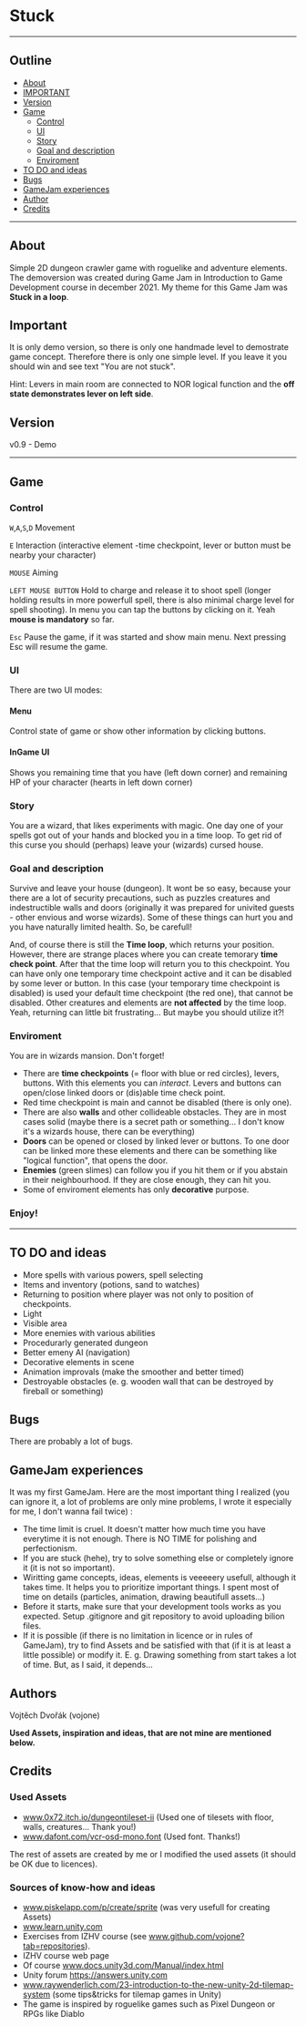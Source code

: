 # Stuck

___

## Outline

+ [About](#about)
+ [IMPORTANT](#important)
+ [Version](#version)
+ [Game](#game)
    - [Control](#control)
    - [UI](#ui)
    - [Story](#story)
    - [Goal and description](#goal-and-description)
    - [Enviroment](#enviroment)
+ [TO DO and ideas](#to-do-and-ideas)
+ [Bugs](#bugs)
+ [GameJam experiences](#gamejam-experiences)
+ [Author](#author)
+ [Credits](#credits)

___

## About

Simple 2D dungeon crawler game with roguelike and adventure elements. The demoversion was created during Game Jam in Introduction to Game Development course in december 2021. My theme for this Game Jam was **Stuck in a loop**.

## Important

It is only demo version, so there is only one handmade level to demostrate game concept. Therefore there is only one simple level. If you leave it you should win and see text "You are not stuck". 

Hint: Levers in main room are connected to NOR logical function and the **off state demonstrates lever on left side**.  

## Version

v0.9 - Demo

___

## Game

### Control

`W`,`A`,`S`,`D`    Movement

`E`     Interaction (interactive element -time checkpoint, lever or button must be nearby your character) 

`MOUSE`    Aiming 

`LEFT MOUSE BUTTON`    Hold to charge and release it to shoot spell (longer holding results in more powerfull spell, there is also minimal charge level for spell shooting). In menu you can tap the buttons by clicking on it. Yeah **mouse is mandatory** so far.

`Esc`     Pause the game, if it was started and show main menu. Next pressing Esc will resume the game.

### UI
There are two UI modes:

#### Menu

Control state of game or show other information by clicking buttons.

#### InGame UI

Shows you remaining time that you have (left down corner) and remaining HP of your character (hearts in left down corner)


### Story

You are a wizard, that likes experiments with magic. One day one of your spells got out of your hands and blocked you in a time loop. To get rid of this curse you should (perhaps) leave your (wizards) cursed house. 

### Goal and description

Survive and leave your house (dungeon). It wont be so easy, because your there are a lot of security precautions, such as puzzles creatures and indestructible walls and doors (originally it was prepared for univited guests - other envious and worse wizards). Some of these things can hurt you and you have naturally limited health. So, be carefull!

And, of course there is still the **Time loop**, which returns your position. However, there are strange places where you can create temorary **time check point**. After that the time loop will return you to this checkpoint. You can have only one temporary time checkpoint active and it can be disabled by some lever or button. In this case (your temporary time checkpoint is disabled) is used your default time checkpoint  (the red one), that cannot be disabled. Other creatures and elements are **not affected** by the time loop. Yeah, returning can little bit frustrating... But maybe you should utilize it?! 

### Enviroment

You are in wizards mansion. Don't forget!

+ There are **time checkpoints** (= floor with blue or red circles), levers, buttons. With this elements you can *interact*. Levers and buttons can open/close linked doors or (dis)able time check point.
+ Red time checkpoint is main and cannot be disabled (there is only one).
+ There are also **walls** and other collideable obstacles. They are in most cases solid (maybe there is a secret path or something... I don't know it's a wizards house, there can be everything)
+ **Doors** can be opened or closed by linked lever or buttons. To one door can be linked more these elements and there can be something like "logical function", that opens the door.
+ **Enemies** (green slimes) can follow you if you hit them or if you abstain in their neighbourhood. If they are close enough, they can hit you. 
+ Some of enviroment elements has only **decorative** purpose.

### Enjoy!

___

## TO DO and ideas

+ More spells with various powers, spell selecting
+ Items and inventory (potions, sand to watches)
+ Returning to position where player was not only to position of checkpoints.
+ Light
+ Visible area
+ More enemies with various abilities
+ Procedurarly generated dungeon
+ Better emeny AI (navigation)
+ Decorative elements in scene
+ Animation improvals (make the smoother and better timed)
+ Destroyable obstacles (e. g. wooden wall that can be destroyed by fireball or something)

## Bugs 

There are probably a lot of bugs.

## GameJam experiences

It was my first GameJam. Here are the most important thing I realized (you can ignore it, a lot of problems are only mine problems, I wrote it especially for me,  I don't wanna fail twice) :

+ The time limit is cruel. It doesn't matter how much time you have everytime it is not enough. There is NO TIME for polishing and perfectionism.
+ If you are stuck (hehe), try to solve something else or completely ignore it (it is not so important).
+ Wiritting game concepts, ideas, elements is veeeeery usefull, although it takes time. It helps you to prioritize important things. I spent most of time on details (particles, animation, drawing beautifull assets...)
+ Before it starts, make sure that your development tools works as you expected. Setup .gitignore and git repository to avoid uploading bilion files.
+ If it is possible (if there is no limitation in licence or in rules of GameJam), try to find Assets and be satisfied with that  (if it is at least a little possible) or modify it. E. g. Drawing something from start takes a lot of time. But, as I said, it depends... 

## Authors

Vojtěch Dvořák (vojone)

**Used Assets, inspiration and ideas, that are not mine are mentioned below.**

## Credits

### Used Assets

+ www.0x72.itch.io/dungeontileset-ii  (Used one of tilesets with floor, walls, creatures... Thank you!)
+ www.dafont.com/vcr-osd-mono.font (Used font. Thanks!)

The rest of assets are created by me or I modified the used assets (it should be OK due to licences).

### Sources of know-how and ideas

+ www.piskelapp.com/p/create/sprite (was very usefull for creating Assets)
+ www.learn.unity.com
+ Exercises from IZHV course (see www.github.com/vojone?tab=repositories).
+ IZHV course web page
+ Of course www.docs.unity3d.com/Manual/index.html
+ Unity forum https://answers.unity.com
+ www.raywenderlich.com/23-introduction-to-the-new-unity-2d-tilemap-system (some tips&tricks for tilemap games in Unity)
+ The game is inspired by roguelike games such as Pixel Dungeon or RPGs like Diablo

